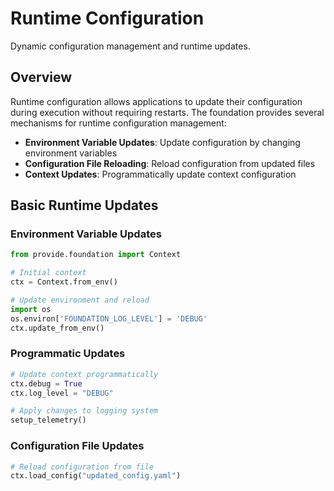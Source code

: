 # Runtime Configuration

Dynamic configuration management and runtime updates.

## Overview

Runtime configuration allows applications to update their configuration during execution without requiring restarts. The foundation provides several mechanisms for runtime configuration management:

- **Environment Variable Updates**: Update configuration by changing environment variables
- **Configuration File Reloading**: Reload configuration from updated files
- **Context Updates**: Programmatically update context configuration

## Basic Runtime Updates

### Environment Variable Updates

```python
from provide.foundation import Context

# Initial context
ctx = Context.from_env()

# Update environment and reload
import os
os.environ['FOUNDATION_LOG_LEVEL'] = 'DEBUG'
ctx.update_from_env()
```

### Programmatic Updates

```python
# Update context programmatically
ctx.debug = True
ctx.log_level = "DEBUG"

# Apply changes to logging system
setup_telemetry()
```

### Configuration File Updates

```python
# Reload configuration from file
ctx.load_config("updated_config.yaml")
```